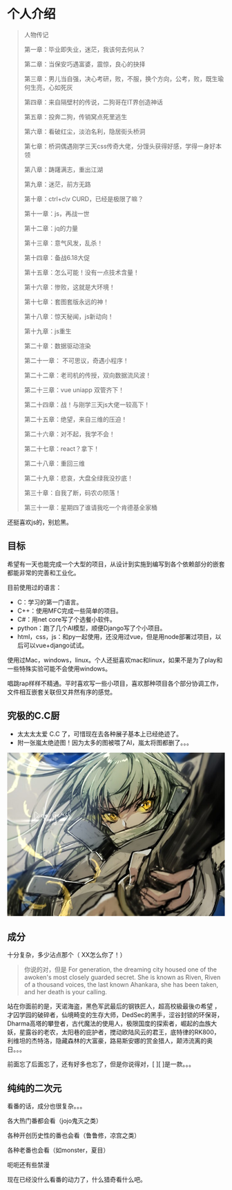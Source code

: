 # 个人介绍

> 人物传记
>
> 第一章：毕业即失业，迷茫，我该何去何从？
>
>第二章：当保安巧遇富婆，震惊，良心的抉择
>
>第三章：男儿当自强，决心考研，败，不服，换个方向，公考，败，既生瑜何生亮，心如死灰
>
>第四章：来自隔壁村的传说，二狗哥在IT界创造神话
>
>第五章：投奔二狗，传销窝点死里逃生
>
>第六章：看破红尘，淡泊名利，隐居街头桥洞
>
>第七章：桥洞偶遇刚学三天css传奇大佬，分馒头获得好感，学得一身好本领
>
>第八章：踌躇满志，重出江湖
>
>第九章：迷茫，前方无路
>
>第十章：ctrl+c\v CURD，已经是极限了嘛？
>
>第十一章：js，再战一世
>
>第十二章：jq的力量
>
>第十三章：意气风发，乱杀！
>
>第十四章：备战6.18大促
>
>第十五章：怎么可能！没有一点技术含量！
>
>第十六章：惨败，这就是大环境！
>
>第十七章：套图套版永远的神！
>
>第十八章：惊天秘闻，js新动向！
>
>第十九章：js重生
>
>第二十章：数据驱动渲染
>
>第二十一章： 不可思议，奇遇小程序！
>
>第二十二章：老司机的传授，双向数据流风波！
>
>第二十三章：vue uniapp 双管齐下！
>
>第二十四章：战！与刚学三天js大佬一较高下！
>
>第二十五章：绝望，来自三维的压迫！
>
>第二十六章：对不起，我学不会！
>
>第二十七章：react？拿下！
>
>第二十八章：重回三维
>
>第二十九章：悲哀，大盘全绿我没抄底！
>
>第三十章：自我了断，码农の陨落！
>
>第三十一章：星期四了谁请我吃一个肯德基全家桶


还挺喜欢js的，别尬黑。

## 目标

希望有一天也能完成一个大型的项目，从设计到实施到编写到各个依赖部分的嵌套都能非常的完善和工业化。

目前使用过的语言：

- C：学习的第一门语言。
- C++：使用MFC完成一些简单的项目。
- C#：用net core写了个选餐小软件。
- python：跑了几个AI模型，顺便Django写了个小项目。
- html，css，js：和py一起使用，还没用过vue，但是用node部署过项目，以后可以vue+django试试。

使用过Mac，windows，linux。个人还挺喜欢mac和linux，如果不是为了play和一些特殊实验可能不会使用windows。

唱跳rap样样不精通。平时喜欢写一些小项目，喜欢那种项目各个部分协调工作，文件相互嵌套关联但又井然有序的感觉。


## 究极的C.C厨

- 太太太太爱 C.C 了，可惜现在去各种展子基本上已经绝迹了。
- 附一张嵐太绝迹图！因为太多的图被喂了AI，嵐太将图都删了。。。

![绝迹的嵐太作画！](../z_res/CC/moon.jpg )

## 成分

十分复杂，多少沾点那个（ XX怎么你了！）

>你说的对，但是 For generation, the dreaming city housed one of the awoken's most closely guarded secret. She is known as Riven, Riven of a thousand voices, the last known Ahankara, she has been taken, and her death is your calling.


站在你面前的是，天诺海盗，黑色军武最后的钢铁匠人，超高校級最後の希望
，才囚学园的破碎者，仙境畸变的生存大师，DedSec的黑手，涩谷封锁的环保哥，Dharma高塔的攀登者，古代魔法的使用人，极限国度的探索者，崛起的血族大妖，星露谷的老农，太阳巷的庇护者，搅动欧陆风云的君王，底特律的RK800，利维坦的杰特洛，隐藏森林的大富豪，路易斯安娜的赏金猎人，颠沛流离的奥日。。。

前面忘了后面忘了，还有好多也忘了，但是你说得对，[ ][ ]是一款。。。

## 纯纯的二次元

看番的话，成分也很复杂。。。

各大热门番都会看（jojo鬼灭之类）

各种开创历史性的番也会看（鲁鲁修，凉宫之类）

各种老番也会看（如monster，夏目）

呃呃还有些禁漫

现在已经没什么看番的动力了，什么猎奇看什么吧。